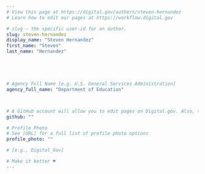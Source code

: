 ```yaml
---
# View this page at https://digital.gov/authors/steven-hernandez
# Learn how to edit our pages at https://workflow.digital.gov

# slug — the specific user-id for an author.
slug: steven-hernandez
display_name: "Steven Hernandez"
first_name: "Steven"
last_name: "Hernandez"





# Agency Full Name [e.g. U.S. General Services Administration]
agency_full_name: "Department of Education"



# A GitHub account will allow you to edit pages on Digital.gov. Also, the image used in your GitHub account can be used to populate your digital.gov profile photo. Learn more about getting a Github account at [URL]
github: ""

# Profile Photo
# See [URL] for a full list of profile photo options
profile_photo: ""

# [e.g., Digital_Gov]

# Make it better ♥
---
```

